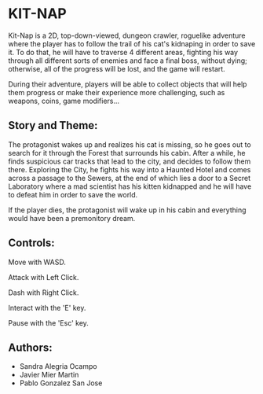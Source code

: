 # KIT-NAP

Kit-Nap is a 2D, top-down-viewed, dungeon crawler, roguelike adventure where the player has to follow the trail of his cat's kidnaping in order to save it. To do that, he will have to traverse 4 different areas, fighting his way through all different sorts of enemies and face a final boss, without dying; otherwise, all of the progress will be lost, and the game will restart.

During their adventure, players will be able to collect objects that will help them progress or make their experience more challenging, such as weapons, coins, game modifiers...

## Story and Theme: 

The protagonist wakes up and realizes his cat is missing, so he goes out to search for it through the Forest that surrounds his cabin. After a while, he finds suspicious car tracks that lead to the city, and decides to follow them there. Exploring the City, he fights his way into a Haunted Hotel and comes across a passage to the Sewers, at the end of which lies a door to a Secret Laboratory where a mad scientist has his kitten kidnapped and he will have to defeat him in order to save the world. 

If the player dies, the protagonist will wake up in his cabin and everything would have been a premonitory dream.

## Controls:

Move with WASD.

Attack with Left Click.

Dash with Right Click.

Interact with the 'E' key.

Pause with the 'Esc' key.

## Authors:

- Sandra Alegria Ocampo
- Javier Mier Martin
- Pablo Gonzalez San Jose
